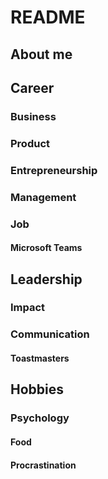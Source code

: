 # README

## About me

## Career

### Business

### Product

### Entrepreneurship

### Management

### Job

#### Microsoft Teams

## Leadership

### Impact

### Communication

#### Toastmasters

## Hobbies

### Psychology

#### Food

#### Procrastination
